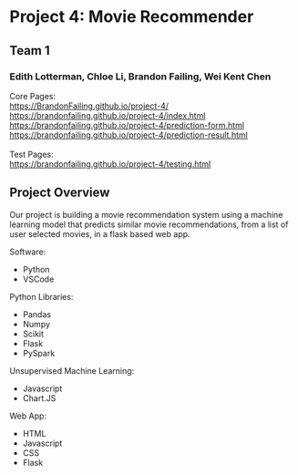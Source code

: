 # Project 4: Movie Recommender 
## Team 1
### Edith Lotterman, Chloe Li, Brandon Failing, Wei Kent Chen
Core Pages: <br>
https://BrandonFailing.github.io/project-4/ <br>
https://brandonfailing.github.io/project-4/index.html <br>
https://brandonfailing.github.io/project-4/prediction-form.html <br>
https://brandonfailing.github.io/project-4/prediction-result.html <br>
<br>
Test Pages: <br>
https://brandonfailing.github.io/project-4/testing.html
<br>

## Project Overview

Our project is building a movie recommendation system using a machine learning model that predicts similar movie recommendations, from a list of user selected movies, in a flask based web app. <p>

Software:
<ul>
<li>Python
<li>VSCode
</ul>
Python Libraries:
<ul>
<li>Pandas
<li>Numpy
<li>Scikit
<li>Flask
<li>PySpark
</ul>
Unsupervised Machine Learning:
<ul>
<li>Javascript
<li>Chart.JS
</ul>
Web App:
<ul>
<li>HTML
<li>Javascript
<li>CSS
<li>Flask
</ul>
